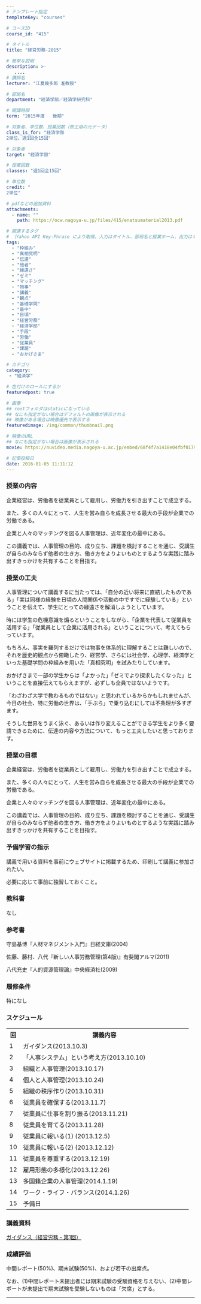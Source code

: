 ```yaml
---
# テンプレート指定
templateKey: "courses"

# コースID
course_id: "415"

# タイトル
title: "経営労務-2015"

# 簡単な説明
description: >-
   ....
# 講師名
lecturer: "江夏幾多郎 准教授"

# 部局名
department: "経済学部／経済学研究科"

# 開講時限
term: "2015年度	後期"

# 対象者、単位数、授業回数（修正用の元データ）
class_is_for: "経済学部
2単位、週1回全15回"

# 対象者
target: "経済学部"

# 授業回数
classes: "週1回全15回"

# 単位数
credit: "
2単位"

# pdfなどの追加資料
attachments:
  - name: "" 
    path: https://ocw.nagoya-u.jp/files/415/enatsumaterial2013.pdf

# 関連するタグ
# （Yahoo API Key-Phrase により取得。入力はタイトル、部局名と授業ホーム、出力はキーフレーズ（tags））
tags:
  - "枠組み"
  - "真相究明"
  - "伝達"
  - "他者"
  - "縁遠さ"
  - "ゼミ"
  - "マッチング"
  - "物事"
  - "講義"
  - "観点"
  - "基礎学問"
  - "最中"
  - "日頃"
  - "経営労務"
  - "経済学部"
  - "手段"
  - "労働"
  - "従業員"
  - "課題"
  - "おかげさま"

# カテゴリ
category:
 - "経済学"

# 色付けのロールにするか
featuredpost: true

# 画像
## rootフォルダはstaticになっている
## なにも指定がない場合はデフォルトの画像が表示される
## 映像がある場合は映像優先で表示する
featuredimage: /img/common/thumbnail.png

# 映像のURL
## なにも指定がない場合は画像が表示される
movie: https://nuvideo.media.nagoya-u.ac.jp/embed/68f4f7a1418e04fbf017968eccb0fdc7ec0eeab9

# 記事投稿日
date: 2016-01-05 11:11:12
---
```


### 授業の内容

企業経営は、労働者を従業員として雇用し、労働力を引き出すことで成立する。

また、多くの人々にとって、人生を営み自らを成長させる最大の手段が企業での労働である。

企業と人々のマッチングを図る人事管理は、近年変化の最中にある。

この講義では、人事管理の目的、成り立ち、課題を検討することを通じ、受講生が自らのみならず他者の生き方、働き方をよりよいものとするような実践に踏み出すきっかけを共有することを目指す。


### 授業の工夫

人事管理について講義するに当たっては、「自分の近い将来に直結したものである」「実は同様の経験を日頃の人間関係や活動の中ですでに経験している」ということを伝えて、学生にとっての縁遠さを解消しようとしています。

時には学生の危機意識を煽るということをしながら、「企業を代表して従業員を活用する」「従業員として企業に活用される」ということについて、考えてもらっています。

もちろん、事実を羅列するだけでは物事を体系的に理解することは難しいので、それを歴史的観点から俯瞰したり、経営学、さらには社会学、心理学、経済学といった基礎学問の枠組みを用いた「真相究明」を試みたりしています。

おかげさまで一部の学生からは「よかった」「ゼミでより探求したくなった」ということを直接伝えてもらえますが、必ずしも全員ではないようです。

「わざわざ大学で教わるものではない」と思われているからかもしれませんが、今日の社会、特に労働の世界は、「手ぶら」で乗り込むにしては不条理が多すぎます。

そうした世界をうまく泳ぐ、あるいは作り変えることができる学生をより多く要請できるために、伝達の内容や方法について、もっと工夫したいと思っております。





### 授業の目標

企業経営は、労働者を従業員として雇用し、労働力を引き出すことで成立する。

また、多くの人々にとって、人生を営み自らを成長させる最大の手段が企業での労働である。

企業と人々のマッチングを図る人事管理は、近年変化の最中にある。

この講義では、人事管理の目的、成り立ち、課題を検討することを通じ、受講生が自らのみならず他者の生き方、働き方をよりよいものとするような実践に踏み出すきっかけを共有することを目指す。

### 予備学習の指示

講義で用いる資料を事前にウェブサイトに掲載するため、印刷して講義に参加されたい。

必要に応じて事前に独習しておくこと。

### 教科書

なし

### 参考書

守島基博『人材マネジメント入門』日経文庫(2004)

佐藤、藤村、八代『新しい人事労務管理(第4版)』有斐閣アルマ(2011)

八代充史『人的資源管理論』中央経済社(2009)

### 履修条件

特になし


<h3>スケジュール</h3>
<table class="basic" width="455">
<tr>
<th width="20" class="center">回</th>
<th width="435" class="center">講義内容</th>
</tr>
<tr>
<td width="20" class="center">1</th>
<td width="435">ガイダンス(2013.10.3)</th>
</tr>
<tr>
<td width="20" class="center">2</th>
<td width="435">「人事システム」という考え方(2013.10.10)</th>
</tr>
<tr>
<td width="20" class="center">3</th>
<td width="435">組織と人事管理(2013.10.17)</th>
</tr>
<tr>
<td width="20" class="center">4</th>
<td width="435">個人と人事管理(2013.10.24)</th>
</tr>
<tr>
<td width="20" class="center">5</th>
<td width="435">組織の秩序作り(2013.10.31)</th>
</tr>
<tr>
<td width="20" class="center">6</th>
<td width="435">従業員を確保する(2013.11.7)</th>
</tr>
<tr>
<td width="20" class="center">7</th>
<td width="435">従業員に仕事を割り振る(2013.11.21)</th>
</tr>
<tr>
<td width="20" class="center">8</th>
<td width="435">従業員を育てる(2013.11.28)</th>
</tr>
<tr>
<td width="20" class="center">9</th>
<td width="435">従業員に報いる(1) (2013.12.5)</th>
</tr>
<tr>
<td width="20" class="center">10</th>
<td width="435">従業員に報いる(2) (2013.12.12)</th>
</tr>
<tr>
<td width="20" class="center">11</th>
<td width="435">従業員を尊重する(2013.12.19)</th>
</tr>
<tr>
<td width="20" class="center">12</th>
<td width="435">雇用形態の多様化(2013.12.26)</th>
</tr>
<tr>
<td width="20" class="center">13</th>
<td width="435">多国籍企業の人事管理(2014.1.19)</th>
</tr>
<tr>
<td width="20" class="center">14</th>
<td width="435">ワーク・ライフ・バランス(2014.1.26)</th>
</tr>
<tr>
<td width="20" class="center">15</th>
<td width="435">予備日</th>
</tr>
</table>


### 講義資料

[ガイダンス（経営労務・第1回）](https://ocw.nagoya-u.jp/files/415/enatsumaterial2013.pdf) 





### 成績評価

中間レポート(50%)、期末試験(50%)、および若干の出席点。

なお、(1)中間レポート未提出者には期末試験の受験資格を与えない、(2)中間レポートが未提出で期末試験を受験しないものは「欠席」とする。





-----